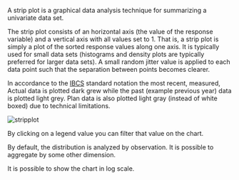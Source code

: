A strip plot is a graphical data analysis technique for summarizing a univariate data set. 

The strip plot consists of an horizontal axis (the value of the response variable) and a vertical axis with all values set to 1. That is, a strip plot is simply a plot of the sorted response values along one axis. It is typically used for small data sets (histograms and density plots are typically preferred for larger data sets). A small random jitter value is applied to each data point such that the separation between points becomes clearer.

In accordance to the [IBCS](https://www.ibcs.com/) standard notation the most recent, measured, Actual data is plotted dark grew while the past (example previous year) data is plotted light grey. Plan data is also plotted light gray (instead of white boxed) due to technical limitations. 

![stripplot](assets/images/stripplot-16842598364391.png)



By clicking on a legend value you can filter that value on the chart.

By default, the distribution is analyzed by observation. It is possible to aggregate by some other dimension.

It is possible to show the chart in log scale.





